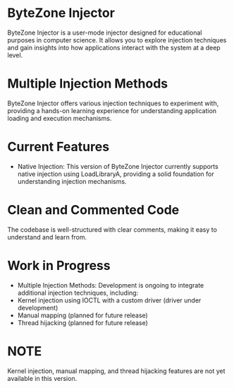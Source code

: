 # ByteZone Injector
ByteZone Injector is a user-mode injector designed for educational purposes in computer science. It allows you to explore injection techniques and gain insights into how applications interact with the system at a deep level.

# Multiple Injection Methods
ByteZone Injector offers various injection techniques to experiment with, providing a hands-on learning experience for understanding application loading and execution mechanisms. 

# Current Features
- Native Injection: 
This version of ByteZone Injector currently supports native injection using LoadLibraryA, providing a solid foundation for understanding injection mechanisms.

# Clean and Commented Code
 The codebase is well-structured with clear comments, making it easy to understand and learn from.

# Work in Progress
- Multiple Injection Methods:
Development is ongoing to integrate additional injection techniques, including:
- Kernel injection using IOCTL with a custom driver (driver under development)
- Manual mapping (planned for future release)
- Thread hijacking (planned for future release)

# NOTE
Kernel injection, manual mapping, and thread hijacking features are not yet available in this version.
